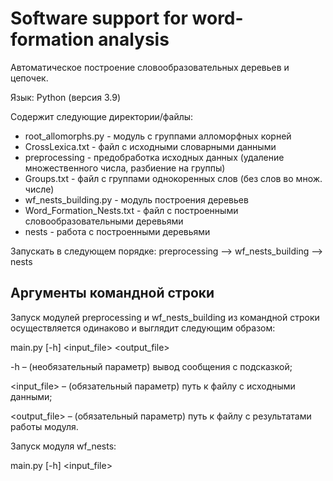 Software support for word-formation analysis
===============

Автоматическое построение словообразовательных деревьев и цепочек.

Язык: Python (версия 3.9)

Содержит следующие директории/файлы:
- root_allomorphs.py - модуль с группами алломорфных корней
- CrossLexica.txt - файл с исходными словарными данными
- preprocessing - предобработка исходных данных (удаление множественного числа, разбиение на группы)
- Groups.txt - файл с группами однокоренных слов (без слов во множ. числе)
- wf_nests_building.py - модуль построения деревьев
- Word_Formation_Nests.txt - файл с построенными словообразовательными деревьями
- nests - работа с построенными деревьями


Запускать в следующем порядке:
preprocessing --> wf_nests_building --> nests 

Аргументы командной строки
-------------
Запуск модулей preprocessing и wf_nests_building из командной строки осуществляется одинаково и выглядит следующим образом:

main.py [-h] <input_file>  <output_file>

-h – (необязательный параметр) вывод сообщения с подсказкой;

<input_file> – (обязательный параметр) путь к файлу с исходными данными;

<output_file> – (обязательный параметр) путь к файлу с результатами работы модуля.


Запуск модуля wf_nests:

main.py [-h] <input_file>

